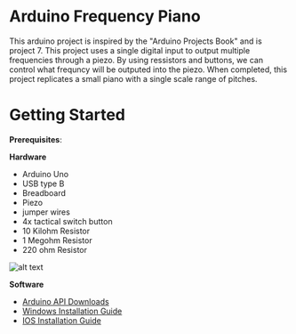 # Arduino Frequency Piano
  This arduino project is inspired by the "Arduino Projects Book" and is project 7. This project uses a single digital input to output multiple frequencies through a piezo. By using ressistors and buttons, we can control what frequncy will be outputed into the piezo. When completed, this project replicates a small piano with a single scale range of pitches. 
  
# Getting Started
  
  **Prerequisites**:
  
  **Hardware**
  - Arduino Uno
  - USB type B
  - Breadboard
  - Piezo
  - jumper wires
  - 4x tactical switch button
  - 10 Kilohm Resistor
  - 1 Megohm Resistor
  - 220 ohm Resistor
  
  
   ![alt text](http://www.resistorguide.com/pictures/resistor_color_codes_chart.png)
   
  **Software**
  - [Arduino API Downloads](https://www.arduino.cc/en/main/software)
  - [Windows Installation Guide](https://www.arduino.cc/en/guide/windows)
  - [IOS Installation Guide](https://www.arduino.cc/en/guide/macOSX)

